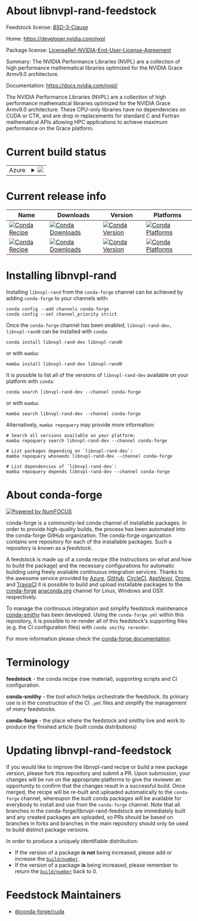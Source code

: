 About libnvpl-rand-feedstock
============================

Feedstock license: [BSD-3-Clause](https://github.com/conda-forge/libnvpl-rand-feedstock/blob/main/LICENSE.txt)

Home: https://developer.nvidia.com/nvpl

Package license: [LicenseRef-NVIDIA-End-User-License-Agreement](https://docs.nvidia.com/nvpl/license.html)

Summary: The NVIDIA Performance Libraries (NVPL) are a collection of high performance mathematical libraries optimized for the NVIDIA Grace Armv9.0 architecture.

Documentation: https://docs.nvidia.com/nvpl/

The NVIDIA Performance Libraries (NVPL) are a collection of high performance mathematical libraries optimized for the NVIDIA Grace Armv9.0 architecture.
These CPU-only libraries have no dependencies on CUDA or CTK, and are drop in replacements for standard C and Fortran mathematical APIs allowing HPC applications to achieve maximum performance on the Grace platform.

Current build status
====================


<table>
    
  <tr>
    <td>Azure</td>
    <td>
      <details>
        <summary>
          <a href="https://dev.azure.com/conda-forge/feedstock-builds/_build/latest?definitionId=23602&branchName=main">
            <img src="https://dev.azure.com/conda-forge/feedstock-builds/_apis/build/status/libnvpl-rand-feedstock?branchName=main">
          </a>
        </summary>
        <table>
          <thead><tr><th>Variant</th><th>Status</th></tr></thead>
          <tbody><tr>
              <td>linux_aarch64</td>
              <td>
                <a href="https://dev.azure.com/conda-forge/feedstock-builds/_build/latest?definitionId=23602&branchName=main">
                  <img src="https://dev.azure.com/conda-forge/feedstock-builds/_apis/build/status/libnvpl-rand-feedstock?branchName=main&jobName=linux&configuration=linux%20linux_aarch64_" alt="variant">
                </a>
              </td>
            </tr>
          </tbody>
        </table>
      </details>
    </td>
  </tr>
</table>

Current release info
====================

| Name | Downloads | Version | Platforms |
| --- | --- | --- | --- |
| [![Conda Recipe](https://img.shields.io/badge/recipe-libnvpl--rand--dev-green.svg)](https://anaconda.org/conda-forge/libnvpl-rand-dev) | [![Conda Downloads](https://img.shields.io/conda/dn/conda-forge/libnvpl-rand-dev.svg)](https://anaconda.org/conda-forge/libnvpl-rand-dev) | [![Conda Version](https://img.shields.io/conda/vn/conda-forge/libnvpl-rand-dev.svg)](https://anaconda.org/conda-forge/libnvpl-rand-dev) | [![Conda Platforms](https://img.shields.io/conda/pn/conda-forge/libnvpl-rand-dev.svg)](https://anaconda.org/conda-forge/libnvpl-rand-dev) |
| [![Conda Recipe](https://img.shields.io/badge/recipe-libnvpl--rand0-green.svg)](https://anaconda.org/conda-forge/libnvpl-rand0) | [![Conda Downloads](https://img.shields.io/conda/dn/conda-forge/libnvpl-rand0.svg)](https://anaconda.org/conda-forge/libnvpl-rand0) | [![Conda Version](https://img.shields.io/conda/vn/conda-forge/libnvpl-rand0.svg)](https://anaconda.org/conda-forge/libnvpl-rand0) | [![Conda Platforms](https://img.shields.io/conda/pn/conda-forge/libnvpl-rand0.svg)](https://anaconda.org/conda-forge/libnvpl-rand0) |

Installing libnvpl-rand
=======================

Installing `libnvpl-rand` from the `conda-forge` channel can be achieved by adding `conda-forge` to your channels with:

```
conda config --add channels conda-forge
conda config --set channel_priority strict
```

Once the `conda-forge` channel has been enabled, `libnvpl-rand-dev, libnvpl-rand0` can be installed with `conda`:

```
conda install libnvpl-rand-dev libnvpl-rand0
```

or with `mamba`:

```
mamba install libnvpl-rand-dev libnvpl-rand0
```

It is possible to list all of the versions of `libnvpl-rand-dev` available on your platform with `conda`:

```
conda search libnvpl-rand-dev --channel conda-forge
```

or with `mamba`:

```
mamba search libnvpl-rand-dev --channel conda-forge
```

Alternatively, `mamba repoquery` may provide more information:

```
# Search all versions available on your platform:
mamba repoquery search libnvpl-rand-dev --channel conda-forge

# List packages depending on `libnvpl-rand-dev`:
mamba repoquery whoneeds libnvpl-rand-dev --channel conda-forge

# List dependencies of `libnvpl-rand-dev`:
mamba repoquery depends libnvpl-rand-dev --channel conda-forge
```


About conda-forge
=================

[![Powered by
NumFOCUS](https://img.shields.io/badge/powered%20by-NumFOCUS-orange.svg?style=flat&colorA=E1523D&colorB=007D8A)](https://numfocus.org)

conda-forge is a community-led conda channel of installable packages.
In order to provide high-quality builds, the process has been automated into the
conda-forge GitHub organization. The conda-forge organization contains one repository
for each of the installable packages. Such a repository is known as a *feedstock*.

A feedstock is made up of a conda recipe (the instructions on what and how to build
the package) and the necessary configurations for automatic building using freely
available continuous integration services. Thanks to the awesome service provided by
[Azure](https://azure.microsoft.com/en-us/services/devops/), [GitHub](https://github.com/),
[CircleCI](https://circleci.com/), [AppVeyor](https://www.appveyor.com/),
[Drone](https://cloud.drone.io/welcome), and [TravisCI](https://travis-ci.com/)
it is possible to build and upload installable packages to the
[conda-forge](https://anaconda.org/conda-forge) [anaconda.org](https://anaconda.org/)
channel for Linux, Windows and OSX respectively.

To manage the continuous integration and simplify feedstock maintenance
[conda-smithy](https://github.com/conda-forge/conda-smithy) has been developed.
Using the ``conda-forge.yml`` within this repository, it is possible to re-render all of
this feedstock's supporting files (e.g. the CI configuration files) with ``conda smithy rerender``.

For more information please check the [conda-forge documentation](https://conda-forge.org/docs/).

Terminology
===========

**feedstock** - the conda recipe (raw material), supporting scripts and CI configuration.

**conda-smithy** - the tool which helps orchestrate the feedstock.
                   Its primary use is in the construction of the CI ``.yml`` files
                   and simplify the management of *many* feedstocks.

**conda-forge** - the place where the feedstock and smithy live and work to
                  produce the finished article (built conda distributions)


Updating libnvpl-rand-feedstock
===============================

If you would like to improve the libnvpl-rand recipe or build a new
package version, please fork this repository and submit a PR. Upon submission,
your changes will be run on the appropriate platforms to give the reviewer an
opportunity to confirm that the changes result in a successful build. Once
merged, the recipe will be re-built and uploaded automatically to the
`conda-forge` channel, whereupon the built conda packages will be available for
everybody to install and use from the `conda-forge` channel.
Note that all branches in the conda-forge/libnvpl-rand-feedstock are
immediately built and any created packages are uploaded, so PRs should be based
on branches in forks and branches in the main repository should only be used to
build distinct package versions.

In order to produce a uniquely identifiable distribution:
 * If the version of a package **is not** being increased, please add or increase
   the [``build/number``](https://docs.conda.io/projects/conda-build/en/latest/resources/define-metadata.html#build-number-and-string).
 * If the version of a package **is** being increased, please remember to return
   the [``build/number``](https://docs.conda.io/projects/conda-build/en/latest/resources/define-metadata.html#build-number-and-string)
   back to 0.

Feedstock Maintainers
=====================

* [@conda-forge/cuda](https://github.com/orgs/conda-forge/teams/cuda/)

